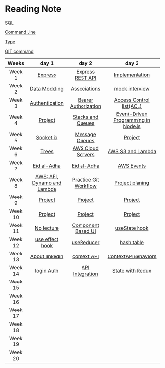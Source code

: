 
# Reading Note

[SQL](./Prep/SQL.md)

[Command Line](./Prep/The%20Command%20Line.md)

[Type](./Prep/The%20Command%20Line.md)

[GIT command](./Prep/git.md)


Weeks | day 1 | day 2 | day 3 | 
:----: | :----:|:----:|:----: |
Week 1 |[Express](./read-1/Express.md)|[Express REST API](./read-2/Express-Middlewares02.md)|[Implementation](./read-3/Implementation.md) |    
Week 2 |[Data Modeling](./read-4/databaseModling.md) |[Associations](./read-5/Associations.md)|[mock interview](./)
Week 3 |[Authentication](./read-6/Authentication.md)| [Bearer Authorization](./read-7/BearerAuthorization.md)| [Access Control list(ACL)](./read-8/readme.md)      |
Week 4|[Project](https://github.com/Mohammad-Alhaj/Auth-Project)|[Stacks and Queues](./read-10/readme.md)  | [Event-Driven Programming in Node.js](./read-11//event.md) |
Week 5|[Socket.io](./read-12//Socket.io.md)          | [Message Queues](./read-13/Message%20Queues.md)     |       [Project](https://github.com/Mohammad-Alhaj/Auth-Project)|          
Week 6|[Trees](./read-15/readme.md)  | [AWS Cloud Servers](./read-16/readme.md)|[AWS S3 and Lambda](./read-17/readme.md) |
Week 7| [Eid al-Adha](https://i.pinimg.com/originals/d8/79/d6/d879d675d4736b347a484bb0f05cfb63.gif) | [Eid al-Adha](https://i.pinimg.com/originals/d8/79/d6/d879d675d4736b347a484bb0f05cfb63.gif)| [AWS Events](./read-18/readme.md)|
Week 8| [AWS: API, Dynamo and Lambda](./read-19/readme.md)|[Practice Git Workflow]() |[Project planing]()|
Week 9|[Project]()|[Project]() |[Project]()       |[Project]()
Week 10| [Project]()   | [Project]()     | [Project]()      |
Week 11| [ No lecture]()   |[ Component Based UI](./read-26/ComponentBasedUI.md)       | [useState hook](./read-27/useState.md)      |
Week 12|[use effect hook](./read-28/useeffect.md)         | [useReducer](./read-29/useReducer.md)     | [hash table](./read-30/Hashtables.md)      |
Week 13|  [About linkedin]()  |   [context API](./read-31/contextAPI.md)   | [ContextAPIBehaviors](./read-32/ContextAPIBehaviors.md)      |
Week 14| [login Auth](./read-33/readme.md)   | [API Integration](./read-34/readme.md)     | [ State with Redux ](./read-36/readme.md)      | 
Week 15|          |      |       |
Week 16|         |      |       |
Week 17|        |      |       |
Week 18|          |      |       |
Week 19|          |      |       |
Week 20|              |      |       |



